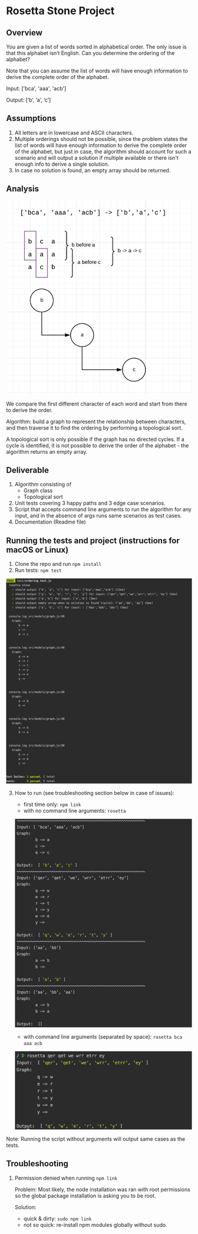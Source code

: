 # Rosetta Stone Project

## Overview

You are given a list of words sorted in alphabetical order. The only issue is that this alphabet isn’t English. Can you determine the ordering of the alphabet?

Note that you can assume the list of words will have enough information to derive the complete order of the alphabet.

Input: ['bca', 'aaa', 'acb']

Output: [‘b’, ‘a’, ‘c’]  

## Assumptions

1. All letters are in lowercase and ASCII characters.
2. Multiple orderings should not be possible, since the problem states the list of words will have enough information to derive the complete order of the alphabet, 
but just in case, the algorithm should account for such a scenario and will output a solution if multiple available or there isn't enough info to derive a single solution.
3. In case no solution is found, an empty array should be returned.

## Analysis

![Analysis](docs/graph.png)

We compare the first different character of each word and start from there to derive the order.

Algorithm:  build a graph to represent the relationship between characters, and then traverse it to find the ordering by performing a topological sort.

A topological sort is only possible if the graph has no directed cycles. If a cycle is identified, it is not possible to derive the order of the alphabet - the algorithm returns an empty array.

## Deliverable
1. Algorithm consisting of
    * Graph class 
    * Topological sort
2. Unit tests covering 3 happy paths and 3 edge case scenarios.
3. Script that accepts command line arguments to run the algorithm for any input, and in the absence of args runs same scenarios as test cases.
4. Documentation (Readme file)

## Running the tests and project (instructions for macOS or Linux)

1. Clone the repo and run ```npm install```
2. Run tests: ```npm test```

![Tests](docs/test.png)

3. How to run (see troubleshooting section below in case of issues): 
         
   * first time only: ```npm link``` 
   * with no command line arguments: ```rosetta```
   
   ![rosetta with no arguments](docs/cli.png)
   
   * with command line arguments (separated by space): ```rosetta bca aaa acb```
   
   ![rosetta with args](docs/cli-args.png)
   
Note: Running the script without arguments will output same cases as the tests. 

## Troubleshooting

1. Permission denied when running ```npm link```

   Problem: Most likely, the node installation was ran with root permissions so the global package installation is asking you to be root.
   
   Solution: 
      * quick & dirty: ```sudo npm link```
      * not so quick: re-install npm modules globally without sudo.